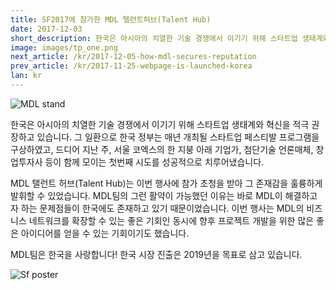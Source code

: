 ```yaml
---
title: SF2017에 참가한 MDL 탤런트허브(Talent Hub)
date: 2017-12-03
short_description: 한국은 아시아의 치열한 기술 경쟁에서 이기기 위해 스타트업 생태계와 혁신을 적극 권장하고 있습니다.
image: images/tp_one.png
next_article: /kr/2017-12-05-how-mdl-secures-reputation
prev_article: /kr/2017-11-25-webpage-is-launched-korea
lan: kr
---
```


![MDL stand](https://gateway.ipfs.io/ipfs/QmdYQCaVShYseZF4eWZC1VxzyYR7h31ZXwFiBd8SgzZLVB/MDL_sf2017.jpeg)

한국은 아시아의 치열한 기술 경쟁에서 이기기 위해 스타트업 생태계와 혁신을 적극 권장하고 있습니다. 그 일환으로 한국 정부는 매년 개최될 스타트업 페스티발 프로그램을 구상하였고, 드디어 지난 주, 서울 코엑스의 한 지붕 아래 기업가, 첨단기술 언론매체, 창업투자사 등이 함께 모이는 첫번째 시도를 성공적으로 치루어냈습니다.

MDL 탤런트 허브(Talent Hub)는 이번 행사에 참가 초청을 받아 그 존재감을 훌륭하게 발휘할 수 있었습니다. MDL팀의 그런 활약이 가능했던 이유는 바로 MDL이 해결하고자 하는 문제점들이 한국에도 존재하고 있기 때문이었습니다. 이번 행사는 MDL의 비즈니스 네트워크를 확장할 수 있는 좋은 기회인 동시에 향후 프로젝트 개발을 위한 많은 좋은 아이디어를 얻을 수 있는 기회이기도 했습니다.

MDL팀은 한국을 사랑합니다! 한국 시장 진출은 2019년을 목표로 삼고 있습니다.


![Sf poster](https://gateway.ipfs.io/ipfs/QmeGn8mXf7Ew3QVifuQMXuyHWqi1696tuJgW8EhcPBqjWr/MDL_sf2017_1.jpeg)
